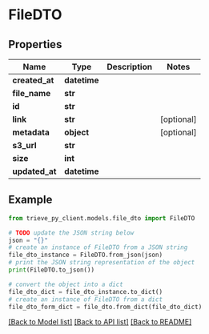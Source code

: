 # FileDTO


## Properties

Name | Type | Description | Notes
------------ | ------------- | ------------- | -------------
**created_at** | **datetime** |  | 
**file_name** | **str** |  | 
**id** | **str** |  | 
**link** | **str** |  | [optional] 
**metadata** | **object** |  | [optional] 
**s3_url** | **str** |  | 
**size** | **int** |  | 
**updated_at** | **datetime** |  | 

## Example

```python
from trieve_py_client.models.file_dto import FileDTO

# TODO update the JSON string below
json = "{}"
# create an instance of FileDTO from a JSON string
file_dto_instance = FileDTO.from_json(json)
# print the JSON string representation of the object
print(FileDTO.to_json())

# convert the object into a dict
file_dto_dict = file_dto_instance.to_dict()
# create an instance of FileDTO from a dict
file_dto_form_dict = file_dto.from_dict(file_dto_dict)
```
[[Back to Model list]](../README.md#documentation-for-models) [[Back to API list]](../README.md#documentation-for-api-endpoints) [[Back to README]](../README.md)


